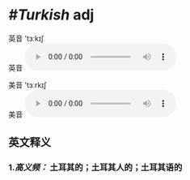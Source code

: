 # ***\#Turkish*** adj
英音 'tɜːkɪʃ  
英音
<audio src="./media/Turkish1.aac" controls="controls"></audio>

美音 'tɜːrkɪʃ  
美音
<audio src="./media/Turkish.aac" controls="controls"></audio>



  

英文释义
---
### 1.*高义频：* **土耳其的；土耳其人的；土耳其语的**  


